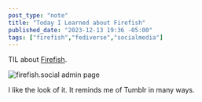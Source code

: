 ```yaml
---
post_type: "note" 
title: "Today I Learned about Firefish"
published_date: "2023-12-13 19:36 -05:00"
tags: ["firefish","fediverse","socialmedia"]
---
```


TIL about [Firefish](https://joinfirefish.org/).

![firefish.social admin page](/api/files/images/firefish-admin-user-page.png)

I like the look of it. It reminds me of Tumblr in many ways.